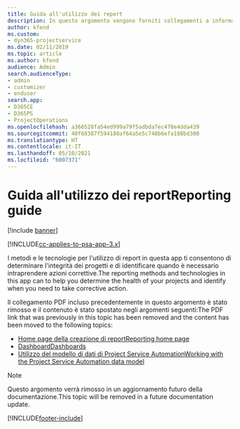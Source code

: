 ```yaml
---
title: Guida all'utilizzo dei report
description: In questo argomento vengono forniti collegamenti a informazioni sull'utilizzo di report.
author: kfend
ms.custom:
- dyn365-projectservice
ms.date: 02/11/2019
ms.topic: article
ms.author: kfend
audience: Admin
search.audienceType:
- admin
- customizer
- enduser
search.app:
- D365CE
- D365PS
- ProjectOperations
ms.openlocfilehash: a366528fa54ed999a79f5adbda7ec478e4dda439
ms.sourcegitcommit: 40f68387f594180af64a5e5c748b6efa188bd300
ms.translationtype: HT
ms.contentlocale: it-IT
ms.lasthandoff: 05/10/2021
ms.locfileid: "6007371"
---
```

# <a name="reporting-guide"></a><span data-ttu-id="c73ea-103">Guida all'utilizzo dei report</span><span class="sxs-lookup"><span data-stu-id="c73ea-103">Reporting guide</span></span>

[!include [banner](../../includes/psa-now-project-operations.md)]

[!INCLUDE[cc-applies-to-psa-app-3.x](../../includes/cc-applies-to-psa-app-3x.md)]

<span data-ttu-id="c73ea-104">I metodi e le tecnologie per l'utilizzo di report in questa app ti consentono di determinare l'integrità dei progetti e di identificare quando è necessario intraprendere azioni correttive.</span><span class="sxs-lookup"><span data-stu-id="c73ea-104">The reporting methods and technologies in this app can to help you determine the health of your projects and identify when you need to take corrective action.</span></span> 

<span data-ttu-id="c73ea-105">Il collegamento PDF incluso precedentemente in questo argomento è stato rimosso e il contenuto è stato spostato negli argomenti seguenti:</span><span class="sxs-lookup"><span data-stu-id="c73ea-105">The PDF link that was previously in this topic has been removed and the content has been moved to the following topics:</span></span>

- [<span data-ttu-id="c73ea-106">Home page della creazione di report</span><span class="sxs-lookup"><span data-stu-id="c73ea-106">Reporting home page</span></span>](../reports-reporting-dynamics-365-project-service.md)
- [<span data-ttu-id="c73ea-107">Dashboard</span><span class="sxs-lookup"><span data-stu-id="c73ea-107">Dashboards</span></span>](../reports-dashboards.md)
- [<span data-ttu-id="c73ea-108">Utilizzo del modello di dati di Project Service Automation</span><span class="sxs-lookup"><span data-stu-id="c73ea-108">Working with the Project Service Automation data model</span></span>](../reports-working-project-service-data-model.md)

> [!NOTE]
> <span data-ttu-id="c73ea-109">Questo argomento verrà rimosso in un aggiornamento futuro della documentazione.</span><span class="sxs-lookup"><span data-stu-id="c73ea-109">This topic will be removed in a future documentation update.</span></span> 


[!INCLUDE[footer-include](../../includes/footer-banner.md)]